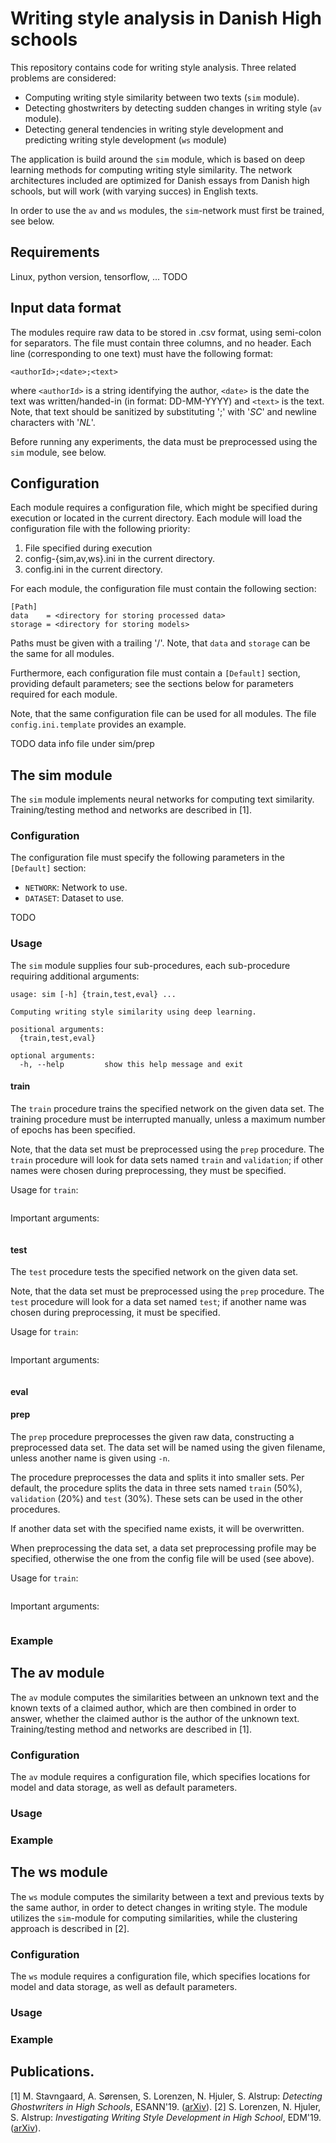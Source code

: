 # Writing style analysis in Danish High schools
This repository contains code for writing style analysis. Three related problems are considered:

* Computing writing style similarity between two texts (`sim` module).
* Detecting ghostwriters by detecting sudden changes in writing style (`av` module).
* Detecting general tendencies in writing style development and predicting writing style development (`ws` module)

The application is build around the `sim` module, which is based on deep learning methods for computing writing style similarity. The network architectures included are optimized for Danish essays from Danish high schools, but will work (with varying succes) in English texts.

In order to use the `av` and `ws` modules, the `sim`-network must first be trained, see below.

## Requirements
Linux, python version, tensorflow, ... TODO

## Input data format
The modules require raw data to be stored in .csv format, using semi-colon for separators. The file must contain three columns, and no header. Each line (corresponding to one text) must have the following format:

```
<authorId>;<date>;<text>
```

where `<authorId>` is a string identifying the author, `<date>` is the date the text was written/handed-in (in format: DD-MM-YYYY) and `<text>` is the text. Note, that text should be sanitized by substituting ';' with '$SC$' and newline characters with '$NL$'.

Before running any experiments, the data must be preprocessed using the `sim` module, see below.

## Configuration
Each module requires a configuration file, which might be specified during execution or located in the current directory. Each module will load the configuration file with the following priority:

1. File specified during execution
2. config-{sim,av,ws}.ini in the current directory.
3. config.ini in the current directory.

For each module, the configuration file must contain the following section:

```
[Path]
data    = <directory for storing processed data>
storage = <directory for storing models>
```

Paths must be given with a trailing '/'. Note, that `data` and `storage` can be the same for all modules.

Furthermore, each configuration file must contain a `[Default]` section, providing default parameters; see the sections below for parameters required for each module.

Note, that the same configuration file can be used for all modules. The file `config.ini.template` provides an example.

TODO data info file under sim/prep

## The sim module
The `sim` module implements neural networks for computing text similarity. Training/testing method and networks are described in [1].

### Configuration
The configuration file must specify the following parameters in the `[Default]` section:

* `NETWORK`: Network to use.
* `DATASET`: Dataset to use.

TODO

### Usage
The `sim` module supplies four sub-procedures, each sub-procedure requiring additional arguments:
```
usage: sim [-h] {train,test,eval} ...

Computing writing style similarity using deep learning.

positional arguments:
  {train,test,eval}

optional arguments:
  -h, --help         show this help message and exit
```

#### train
The `train` procedure trains the specified network on the given data set. The training procedure must be interrupted manually, unless a maximum number of epochs has been specified.

Note, that the data set must be preprocessed using the `prep` procedure. The `train` procedure will look for data sets named `train` and `validation`; if other names were chosen during preprocessing, they must be specified. 

Usage for `train`:
```
```

Important arguments:
```
```

#### test
The `test` procedure tests the specified network on the given data set.

Note, that the data set must be preprocessed using the `prep` procedure. The `test` procedure will look for a data set named `test`; if another name was chosen during preprocessing, it must be specified. 

Usage for `train`:
```
```

Important arguments:
```
```

#### eval

#### prep
The `prep` procedure preprocesses the given raw data, constructing a preprocessed data set. The data set will be named using the given filename, unless another name is given using `-n`.

The procedure preprocesses the data and splits it into smaller sets. Per default, the procedure splits the data in three sets named `train` (50%), `validation` (20%) and `test` (30%). These sets can be used in the other procedures.

If another data set with the specified name exists, it will be overwritten.

When preprocessing the data set, a data set preprocessing profile may be specified, otherwise the one from the config file will be used (see above).

Usage for `train`:
```
```

Important arguments:
```
```

### Example

## The av module
The `av` module computes the similarities between an unknown text and the known texts of a claimed author, which are then combined in order to answer, whether the claimed author is the author of the unknown text. Training/testing method and networks are described in [1].

### Configuration
The `av` module requires a configuration file, which specifies locations for model and data storage, as well as default parameters.

### Usage
### Example

## The ws module
The `ws` module computes the similarity between a text and previous texts by the same author, in order to detect changes in writing style. The module utilizes the `sim`-module for computing similarities, while the clustering approach is described in [2].

### Configuration
The `ws` module requires a configuration file, which specifies locations for model and data storage, as well as default parameters.

### Usage
### Example

## Publications.
[1] M. Stavngaard, A. Sørensen, S. Lorenzen, N. Hjuler, S. Alstrup: _Detecting Ghostwriters in High Schools_, ESANN'19. ([arXiv](https://arxiv.org/abs/1906.01635)).
[2] S. Lorenzen, N. Hjuler, S. Alstrup: _Investigating Writing Style Development in High School_, EDM'19. ([arXiv](https://arxiv.org/abs/1906.03072)).
